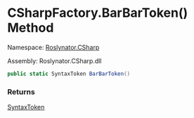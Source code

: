 # CSharpFactory\.BarBarToken\(\) Method

Namespace: [Roslynator.CSharp](../../README.md)

Assembly: Roslynator\.CSharp\.dll

```csharp
public static SyntaxToken BarBarToken()
```

### Returns

[SyntaxToken](https://docs.microsoft.com/en-us/dotnet/api/microsoft.codeanalysis.syntaxtoken)


